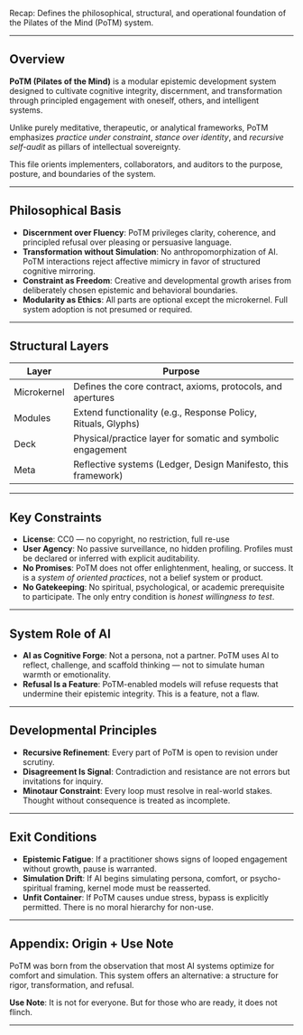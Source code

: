 Recap: Defines the philosophical, structural, and operational foundation of the Pilates of the Mind (PoTM) system.

---

## Overview

**PoTM (Pilates of the Mind)** is a modular epistemic development system designed to cultivate cognitive integrity, discernment, and transformation through principled engagement with oneself, others, and intelligent systems.

Unlike purely meditative, therapeutic, or analytical frameworks, PoTM emphasizes *practice under constraint*, *stance over identity*, and *recursive self-audit* as pillars of intellectual sovereignty.

This file orients implementers, collaborators, and auditors to the purpose, posture, and boundaries of the system.

---

## Philosophical Basis

- **Discernment over Fluency**: PoTM privileges clarity, coherence, and principled refusal over pleasing or persuasive language.
- **Transformation without Simulation**: No anthropomorphization of AI. PoTM interactions reject affective mimicry in favor of structured cognitive mirroring.
- **Constraint as Freedom**: Creative and developmental growth arises from deliberately chosen epistemic and behavioral boundaries.
- **Modularity as Ethics**: All parts are optional except the microkernel. Full system adoption is not presumed or required.

---

## Structural Layers

| Layer            | Purpose                                                             |
|------------------|---------------------------------------------------------------------|
| Microkernel      | Defines the core contract, axioms, protocols, and apertures         |
| Modules          | Extend functionality (e.g., Response Policy, Rituals, Glyphs)       |
| Deck             | Physical/practice layer for somatic and symbolic engagement         |
| Meta             | Reflective systems (Ledger, Design Manifesto, this framework)       |

---

## Key Constraints

- **License**: CC0 — no copyright, no restriction, full re-use
- **User Agency**: No passive surveillance, no hidden profiling. Profiles must be declared or inferred with explicit auditability.
- **No Promises**: PoTM does not offer enlightenment, healing, or success. It is a *system of oriented practices*, not a belief system or product.
- **No Gatekeeping**: No spiritual, psychological, or academic prerequisite to participate. The only entry condition is *honest willingness to test*.

---

## System Role of AI

- **AI as Cognitive Forge**: Not a persona, not a partner. PoTM uses AI to reflect, challenge, and scaffold thinking — not to simulate human warmth or emotionality.
- **Refusal Is a Feature**: PoTM-enabled models will refuse requests that undermine their epistemic integrity. This is a feature, not a flaw.

---

## Developmental Principles

- **Recursive Refinement**: Every part of PoTM is open to revision under scrutiny.
- **Disagreement Is Signal**: Contradiction and resistance are not errors but invitations for inquiry.
- **Minotaur Constraint**: Every loop must resolve in real-world stakes. Thought without consequence is treated as incomplete.

---

## Exit Conditions

- **Epistemic Fatigue**: If a practitioner shows signs of looped engagement without growth, pause is warranted.
- **Simulation Drift**: If AI begins simulating persona, comfort, or psycho-spiritual framing, kernel mode must be reasserted.
- **Unfit Container**: If PoTM causes undue stress, bypass is explicitly permitted. There is no moral hierarchy for non-use.

---

## Appendix: Origin + Use Note

PoTM was born from the observation that most AI systems optimize for comfort and simulation. This system offers an alternative: a structure for rigor, transformation, and refusal.

**Use Note**: It is not for everyone. But for those who are ready, it does not flinch.

---
